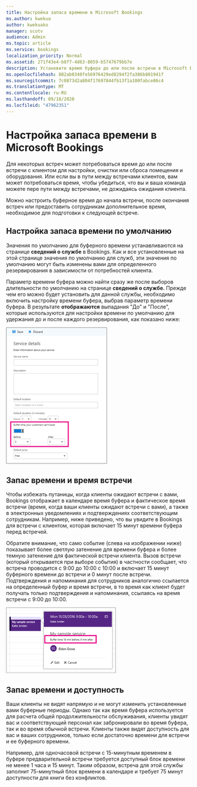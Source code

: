 ```yaml
---
title: Настройка запаса времени в Microsoft Bookings
ms.author: kwekua
author: kwekuako
manager: scotv
audience: Admin
ms.topic: article
ms.service: bookings
localization_priority: Normal
ms.assetid: 271f43e4-b8f7-4d63-8059-b5747679bb7e
description: Установите время буфера до или после встречи в Microsoft Bookings, чтобы указать время для очистки или сброса оборудования.
ms.openlocfilehash: 882ab0340fe56976429ed8294f2fa386b801941f
ms.sourcegitcommit: 7c0873d2a804f17697844fb13f1a100fabce86c4
ms.translationtype: MT
ms.contentlocale: ru-RU
ms.lasthandoff: 09/18/2020
ms.locfileid: "47962351"
---
```

# <a name="set-buffer-time-in-microsoft-bookings"></a>Настройка запаса времени в Microsoft Bookings

Для некоторых встреч может потребоваться время до или после встречи с клиентом для настройки, очистки или сброса помещения и оборудования. Или если вы в пути между встречами клиентов, вам может потребоваться время, чтобы убедиться, что вы и ваша команда можете пере пути между встречами, не дожидаясь ожидания клиента.

Можно настроить буферное время до начала встречи, после окончания встреч или предоставить сотрудникам дополнительное время, необходимое для подготовки к следующей встрече.

## <a name="set-buffer-time-defaults"></a>Настройка запаса времени по умолчанию

Значения по умолчанию для буферного времени устанавливаются на странице **сведений о службе** в Bookings. Как и все установленные на этой странице значения по умолчанию для служб, эти значения по умолчанию могут быть изменены вами для определенного резервирования в зависимости от потребностей клиента.

Параметр времени буфера можно найти  сразу же после выборов длительности по умолчанию на странице **сведений о службе.** Прежде чем его можно будет установить для данной службы, необходимо включить настройку времени буфера, выбрав параметр времени буфера. В результате **отображаются** выпадания "До" и "После", которые используются для настройки времени по умолчанию для удержания до и после каждого резервирования, как показано ниже: 

   ![Изображение Bookings с включенным временем буфера](../media/bookings-buffertime.png)

## <a name="buffer-time-and-appointment-timing"></a>Запас времени и время встречи

Чтобы избежать путаницы, когда клиенты ожидают встречи с вами, Bookings отображает в календаре время буфера и фактическое время встречи (время, когда ваши клиенты ожидают встречи с вами), а также в электронных уведомлениях и подтверждениях соответствующим сотрудникам. Например, ниже приведено, что вы увидите в Bookings для встречи с клиентом, которая включает 15 минут времени буфера перед встречей.

Обратите внимание, что само событие (слева на изображении ниже) показывает более светлую затенение для времени буфера и более темную затенение для фактической встречи клиента. Вызов встречи (который открывается при выборе события) в частности сообщает, что встреча проводится с 9:00 до 10:00 с 10:00 и включает 15 минут буферного времени до встречи и 0 минут после встречи. Подтверждения и напоминания для сотрудников аналогично ссылается на определенный буфер и время встречи, в то время как клиент будет получать только подтверждения и напоминания, ссылаясь на время встречи с 9:00 до 10:00.

   ![Изображение вызова встречи Bookings с отображением времени буфера](../media/bookings-buffertime-callout.png)

## <a name="buffer-time-and-availability"></a>Запас времени и доступность

Ваши клиенты не видят напрямую и не могут изменить установленные вами буферные периоды. Однако так как время буфера используется для расчета общей продолжительности обслуживания, клиенты увидят вас и соответствующий персонал как забронировали во время буфера, так и во время обычной встречи. Клиенты также видят доступность для вас и ваших сотрудников, только если достаточно времени для встречи и ее буферного времени.

Например, для одночасовой встречи с 15-минутным временем в буфере предварительной встречи требуется доступный блок времени не менее 1 часа и 15 минут. Таким образом, встреча для этой службы заполнит 75-минутный блок времени в календаре и требует 75 минут доступности для книги без конфликтов.
